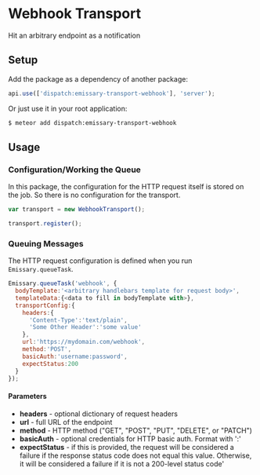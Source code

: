 Webhook Transport
===============

Hit an arbitrary endpoint as a notification

## Setup

Add the package as a dependency of another package:

```javascript
api.use(['dispatch:emissary-transport-webhook'], 'server');
```

Or just use it in your root application:

```bash
$ meteor add dispatch:emissary-transport-webhook
```

## Usage

### Configuration/Working the Queue
In this package, the configuration for the HTTP request itself is stored on the job. So there is no configuration for the transport.

```javascript
var transport = new WebhookTransport();

transport.register();
```

### Queuing Messages
The HTTP request configuration is defined when you run `Emissary.queueTask`.

```javascript
Emissary.queueTask('webhook', {
  bodyTemplate:'<arbitrary handlebars template for request body>',
  templateData:{<data to fill in bodyTemplate with>},
  transportConfig:{
    headers:{
      'Content-Type':'text/plain',
      'Some Other Header':'some value'
    },
    url:'https://mydomain.com/webhook',
    method:'POST',
    basicAuth:'username:password',
    expectStatus:200
  }
});
```

#### Parameters
* **headers** - optional dictionary of request headers
* **url** - full URL of the endpoint
* **method** - HTTP method ("GET", "POST", "PUT", "DELETE", or "PATCH")
* **basicAuth** - optional credentials for HTTP basic auth. Format with '<username>:<password>'
* **expectStatus** - if this is provided, the request will be considered a failure if the response status code does not equal this value. Otherwise, it will be considered a failure if it is not a 200-level status code'
